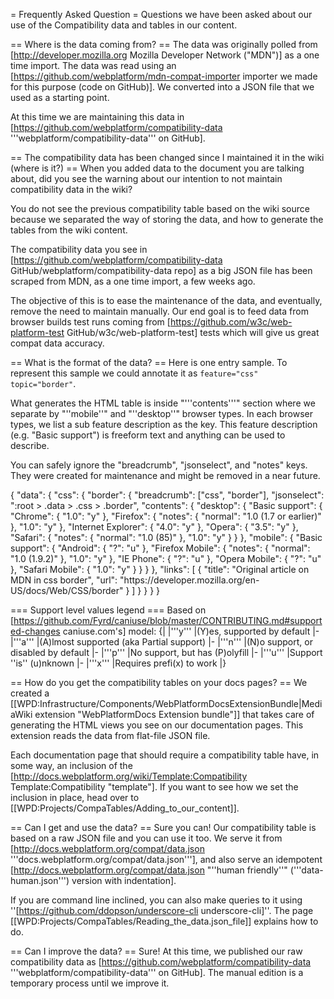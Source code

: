 = Frequently Asked Question =
Questions we have been asked about our use of the Compatibility data and tables in our content.

== Where is the data coming from? ==
The data was originally polled from [http://developer.mozilla.org Mozilla Developer Network ("MDN")] as a one time import. The data was read using an [https://github.com/webplatform/mdn-compat-importer importer we made for this purpose (code on GitHub)]. We converted into a JSON file that we used as a starting point.

At this time we are maintaining this data in [https://github.com/webplatform/compatibility-data '''webplatform/compatibility-data''' on GitHub].

== The compatibility data has been changed since I maintained it in the wiki (where is it?)  ==
When you added data to the document you are talking about, did you see the warning about our intention to not maintain compatibility data in the wiki?

You do not see the previous compatibility table based on the wiki source because we separated the way of storing the data, and how to generate the tables from the wiki content.

The compatibility data you see in [https://github.com/webplatform/compatibility-data GitHub/webplatform/compatibility-data repo] as a big JSON file has been scraped from MDN, as a one time import, a few weeks ago.

The objective of this is to ease the maintenance of the data, and eventually, remove the need to maintain manually. Our end goal is to feed data from browser builds test runs coming from [https://github.com/w3c/web-platform-test GitHub/w3c/web-platform-test] tests which will give us great compat data accuracy.


== What is the format of the data? ==
Here is one entry sample. To represent this sample we could annotate it as <code>feature="css" topic="border"</code>.

What generates the HTML table is inside "'''contents'''" section where we separate by "''mobile''" and "''desktop''" browser types. In each browser types, we list a sub feature description as the key. This feature description (e.g. "Basic support") is freeform text and anything can be used to describe.

You can safely ignore the "breadcrumb", "jsonselect", and "notes" keys. They were created for maintenance and might be removed in a near future.

<syntaxHighlight lang="javascript">
{
  "data": {
    "css": {
      "border": {
        "breadcrumb": ["css", "border"],
        "jsonselect": ":root > .data > .css > .border",
        "contents": {
          "desktop": {
            "Basic support": {
              "Chrome": { "1.0": "y" },
              "Firefox": { "notes": { "normal": "1.0 (1.7 or earlier)" }, "1.0": "y" },
              "Internet Explorer": { "4.0": "y" },
              "Opera": { "3.5": "y" },
              "Safari": { "notes": { "normal": "1.0 (85)" }, "1.0": "y" }
            }
          },
          "mobile": {
            "Basic support": {
              "Android": { "?": "u" },
              "Firefox Mobile": { "notes": { "normal": "1.0 (1.9.2)" }, "1.0": "y" },
              "IE Phone": { "?": "u" },
              "Opera Mobile": { "?": "u" },
              "Safari Mobile": { "1.0": "y" }
            }
          }
        },
        "links": [
          {
            "title": "Original article on MDN in css border",
            "url": "https://developer.mozilla.org/en-US/docs/Web/CSS/border"
          }
        ]
      }
    }
  }
}
</syntaxHighlight>


=== Support level values legend ===
Based on [https://github.com/Fyrd/caniuse/blob/master/CONTRIBUTING.md#supported-changes caniuse.com's] model:
{|
|'''y'''
|(Y)es, supported by default
|-
|'''a'''
|(A)lmost supported (aka Partial support)
|-
|'''n'''
|(N)o support, or disabled by default
|-
|'''p'''
|No support, but has (P)olyfill
|-
|'''u'''
|Support ''is'' (u)nknown
|-
|'''x'''
|Requires prefi(x) to work
|}


== How do you get the compatibility tables on your docs pages? ==
We created a [[WPD:Infrastructure/Components/WebPlatformDocsExtensionBundle|MediaWiki extension "WebPlatformDocs Extension bundle"]] that takes care of generating the HTML views you see on our documentation pages. This extension reads the data from flat-file JSON file.

Each documentation page that should require a compatibility table have, in some way, an inclusion of the [http://docs.webplatform.org/wiki/Template:Compatibility Template:Compatibility "template"]. If you want to see how we set the inclusion in place, head over to  [[WPD:Projects/CompaTables/Adding_to_our_content]].


== Can I get and use the data? ==
Sure you can!  Our compatibility table is based on a raw JSON file and you can use it too.  We serve it from [http://docs.webplatform.org/compat/data.json '''docs.webplatform.org/compat/data.json'''], and also serve an idempotent [http://docs.webplatform.org/compat/data.json "''human friendly''" ('''data-human.json''') version with indentation]. 

If you are command line inclined, you can also make queries to it using ''[https://github.com/ddopson/underscore-cli underscore-cli]''. The page [[WPD:Projects/CompaTables/Reading_the_data.json_file]] explains how to do.


== Can I improve the data? ==
Sure!  At this time, we published our raw compatibility data as [https://github.com/webplatform/compatibility-data '''webplatform/compatibility-data''' on GitHub]. The manual edition is a temporary process until we improve it.